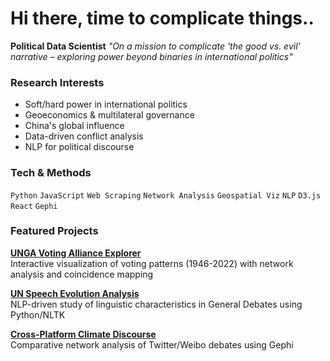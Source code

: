 # Hi there, time to complicate things..


> 
**Political Data Scientist** *"On a mission to complicate 'the good vs. evil' narrative – exploring power beyond binaries in international politics"*


### Research Interests  
- Soft/hard power in international politics  
- Geoeconomics & multilateral governance  
- China's global influence  
- Data-driven conflict analysis  
- NLP for political discourse  

### Tech & Methods  
`Python` `JavaScript` `Web Scraping` `Network Analysis` `Geospatial Viz` `NLP` `D3.js` `React` `Gephi`  


### Featured Projects  
[**UNGA Voting Alliance Explorer**](Here)  
Interactive visualization of voting patterns (1946-2022) with network analysis and coincidence mapping  

[**UN Speech Evolution Analysis**](Here)  
NLP-driven study of linguistic characteristics in General Debates using Python/NLTK  

[**Cross-Platform Climate Discourse**](Here)  
Comparative network analysis of Twitter/Weibo debates using Gephi  



